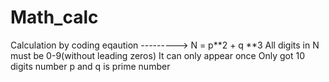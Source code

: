 # Math_calc
Calculation by coding 
eqaution ---------> N = p**2 + q **3
All digits in N must be 0-9(without leading zeros) It can only appear once
Only got 10 digits number
p and q is prime number
